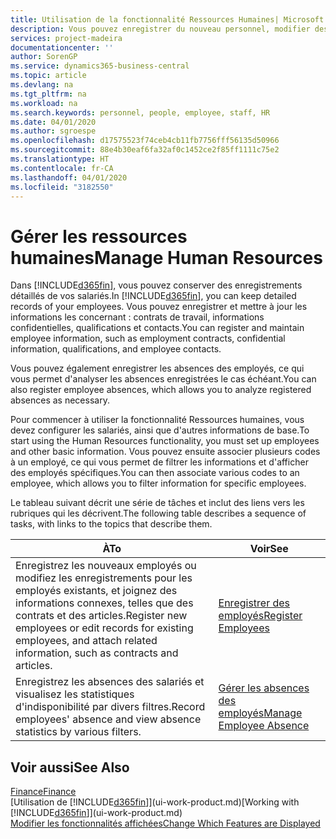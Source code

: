 ```yaml
---
title: Utilisation de la fonctionnalité Ressources Humaines| Microsoft Docs
description: Vous pouvez enregistrer du nouveau personnel, modifier des informations sur le personnel existant, mais aussi enregistrer et analyser les absences.
services: project-madeira
documentationcenter: ''
author: SorenGP
ms.service: dynamics365-business-central
ms.topic: article
ms.devlang: na
ms.tgt_pltfrm: na
ms.workload: na
ms.search.keywords: personnel, people, employee, staff, HR
ms.date: 04/01/2020
ms.author: sgroespe
ms.openlocfilehash: d17575523f74ceb4cb11fb7756fff56135d50966
ms.sourcegitcommit: 88e4b30eaf6fa32af0c1452ce2f85ff1111c75e2
ms.translationtype: HT
ms.contentlocale: fr-CA
ms.lasthandoff: 04/01/2020
ms.locfileid: "3182550"
---
```

# <a name="manage-human-resources"></a><span data-ttu-id="e4b56-103">Gérer les ressources humaines</span><span class="sxs-lookup"><span data-stu-id="e4b56-103">Manage Human Resources</span></span>
<span data-ttu-id="e4b56-104">Dans [!INCLUDE[d365fin](includes/d365fin_md.md)], vous pouvez conserver des enregistrements détaillés de vos salariés.</span><span class="sxs-lookup"><span data-stu-id="e4b56-104">In [!INCLUDE[d365fin](includes/d365fin_md.md)], you can keep detailed records of your employees.</span></span> <span data-ttu-id="e4b56-105">Vous pouvez enregistrer et mettre à jour les informations les concernant : contrats de travail, informations confidentielles, qualifications et contacts.</span><span class="sxs-lookup"><span data-stu-id="e4b56-105">You can register and maintain employee information, such as employment contracts, confidential information, qualifications, and employee contacts.</span></span>

<span data-ttu-id="e4b56-106">Vous pouvez également enregistrer les absences des employés, ce qui vous permet d'analyser les absences enregistrées le cas échéant.</span><span class="sxs-lookup"><span data-stu-id="e4b56-106">You can also register employee absences, which allows you to analyze registered absences as necessary.</span></span>

<span data-ttu-id="e4b56-107">Pour commencer à utiliser la fonctionnalité Ressources humaines, vous devez configurer les salariés, ainsi que d'autres informations de base.</span><span class="sxs-lookup"><span data-stu-id="e4b56-107">To start using the Human Resources functionality, you must set up employees and other basic information.</span></span> <span data-ttu-id="e4b56-108">Vous pouvez ensuite associer plusieurs codes à un employé, ce qui vous permet de filtrer les informations et d'afficher des employés spécifiques.</span><span class="sxs-lookup"><span data-stu-id="e4b56-108">You can then associate various codes to an employee, which allows you to filter information for specific employees.</span></span>

<span data-ttu-id="e4b56-109">Le tableau suivant décrit une série de tâches et inclut des liens vers les rubriques qui les décrivent.</span><span class="sxs-lookup"><span data-stu-id="e4b56-109">The following table describes a sequence of tasks, with links to the topics that describe them.</span></span>

| <span data-ttu-id="e4b56-110">À</span><span class="sxs-lookup"><span data-stu-id="e4b56-110">To</span></span> | <span data-ttu-id="e4b56-111">Voir</span><span class="sxs-lookup"><span data-stu-id="e4b56-111">See</span></span> |
| --- | --- |
| <span data-ttu-id="e4b56-112">Enregistrez les nouveaux employés ou modifiez les enregistrements pour les employés existants, et joignez des informations connexes, telles que des contrats et des articles.</span><span class="sxs-lookup"><span data-stu-id="e4b56-112">Register new employees or edit records for existing employees, and attach related information, such as contracts and articles.</span></span> |[<span data-ttu-id="e4b56-113">Enregistrer des employés</span><span class="sxs-lookup"><span data-stu-id="e4b56-113">Register Employees</span></span>](hr-how-register-employees.md) |
| <span data-ttu-id="e4b56-114">Enregistrez les absences des salariés et visualisez les statistiques d'indisponibilité par divers filtres.</span><span class="sxs-lookup"><span data-stu-id="e4b56-114">Record employees' absence and view absence statistics by various filters.</span></span> |[<span data-ttu-id="e4b56-115">Gérer les absences des employés</span><span class="sxs-lookup"><span data-stu-id="e4b56-115">Manage Employee Absence</span></span>](hr-how-manage-absence.md) |

## <a name="see-also"></a><span data-ttu-id="e4b56-116">Voir aussi</span><span class="sxs-lookup"><span data-stu-id="e4b56-116">See Also</span></span>
[<span data-ttu-id="e4b56-117">Finance</span><span class="sxs-lookup"><span data-stu-id="e4b56-117">Finance</span></span>](finance.md)  
<span data-ttu-id="e4b56-118">[Utilisation de [!INCLUDE[d365fin](includes/d365fin_md.md)]](ui-work-product.md)</span><span class="sxs-lookup"><span data-stu-id="e4b56-118">[Working with [!INCLUDE[d365fin](includes/d365fin_md.md)]](ui-work-product.md)</span></span>  
[<span data-ttu-id="e4b56-119">Modifier les fonctionnalités affichées</span><span class="sxs-lookup"><span data-stu-id="e4b56-119">Change Which Features are Displayed</span></span>](ui-experiences.md)        
